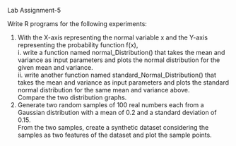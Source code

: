 Lab Assignment-5

Write R programs for the following experiments:</br>
1. With the X-axis representing the normal variable x and the Y-axis representing the probability function f(x),</br>
i. write a function named normal_Distribution(<parameters>) that takes the mean and variance as input parameters and plots the normal distribution for the given mean and variance.</br>
ii. write another function named standard_Normal_Distribution(<parameters>) that takes the mean and variance as input parameters and plots the standard normal distribution for the same mean and variance above.</br>
Compare the two distribution graphs.</br>
2. Generate two random samples of 100 real numbers each from a Gaussian distribution with a mean of 0.2 and a standard deviation of 0.15. </br>From the two samples, create a synthetic dataset considering the samples as two features of the dataset and plot the sample points.
